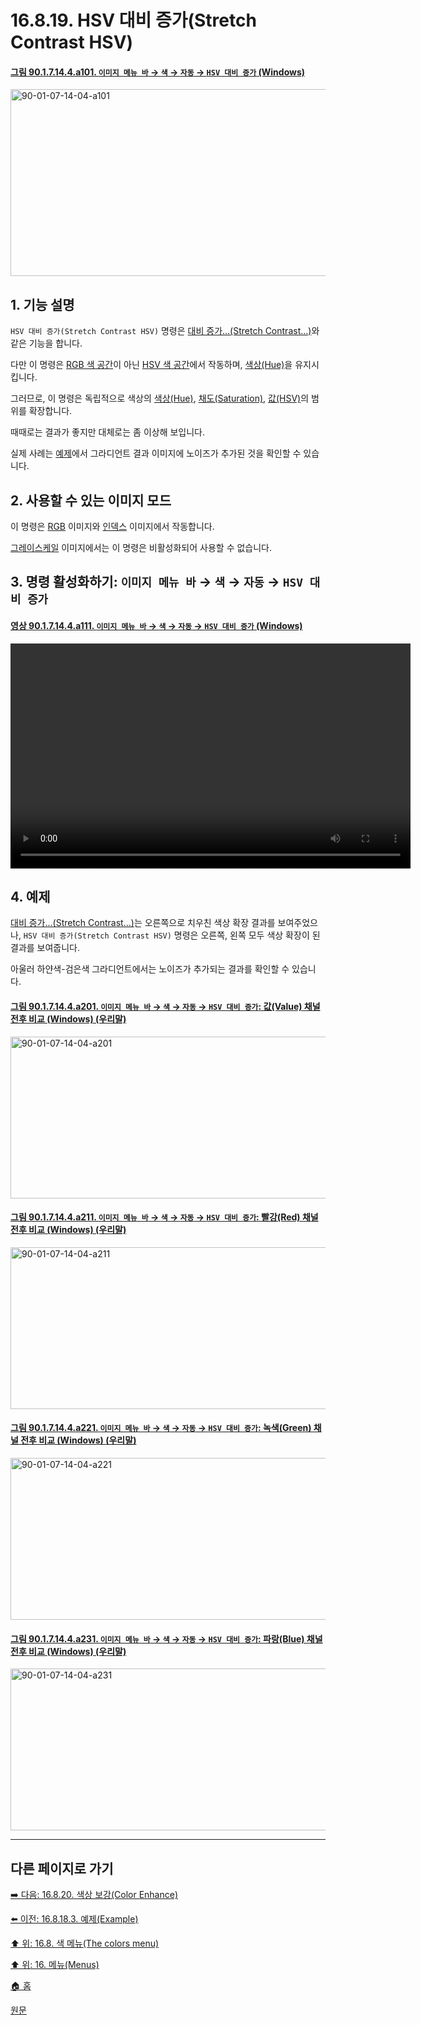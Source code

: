 # 16.8.19. HSV 대비 증가(Stretch Contrast HSV)

<a id="90-01-07-14-04-a101"></a>

#### [그림 90.1.7.14.4.a101. `이미지 메뉴 바` → `색` → `자동` → `HSV 대비 증가` (Windows)](./90-01-07-14-04-stretch_contrast_hsv.md#90-01-07-14-04-a101)
<img width="556" height="299" alt="90-01-07-14-04-a101" src="https://github.com/user-attachments/assets/a6819651-8e86-43f4-bdf7-2e0ee1037dfd" />

<a id="16-08-19-s1"></a>

## 1. 기능 설명
`HSV 대비 증가(Stretch Contrast HSV)` 명령은 [대비 증가…(Stretch Contrast…)](./16-08-18-00-stretch-contrast.md)와 같은 기능을 합니다.

다만 이 명령은 [RGB 색 공간](./19-glossaryx-color_mode_rgb.md)이 아닌 [HSV 색 공간](./19-glossaryx-color_model_hsv.md)에서 작동하며, [색상(Hue)](./19-glossaryx-hue.md)을 유지시킵니다.

그러므로, 이 명령은 독립적으로 색상의 [색상(Hue)](./19-glossaryx-hue.md), [채도(Saturation)](./19-glossaryx-saturation.md), [값(HSV)](./19-glossaryx-value_hsv.md)의 범위를 확장합니다.

때때로는 결과가 좋지만 대체로는 좀 이상해 보입니다.

실제 사례는 [예제](./16-08-19-stretch-contrast-hsv.md#16-08-19-s4)에서 그라디언트 결과 이미지에 노이즈가 추가된 것을 확인할 수 있습니다.

<a id="16-08-19-s2"></a>

## 2. 사용할 수 있는 이미지 모드
이 명령은 [RGB](./19-glossaryx-color_mode_rgb.md) 이미지와 [인덱스](./19-glossaryx-color_mode_indexed.md) 이미지에서 작동합니다.

[그레이스케일](./19-glossaryx-color_mode_grayscale.md) 이미지에서는 이 명령은 비활성화되어 사용할 수 없습니다.

<a id="16-08-19-s3"></a>

## 3. 명령 활성화하기: `이미지 메뉴 바` → `색` → `자동` → `HSV 대비 증가`

<a id="90-01-07-14-04-a111"></a>

#### [영상 90.1.7.14.4.a111. `이미지 메뉴 바` → `색` → `자동` → `HSV 대비 증가` (Windows)](./90-01-07-14-04-stretch_contrast_hsv.md#90-01-07-14-04-a111)
<video controls="controls" width="640" height="360" src="https://github.com/user-attachments/assets/bd4e128d-51b8-4f54-bfd8-06ce6fcf93c6"></video>

<a id="16-08-19-s4"></a>

## 4. 예제
[대비 증가…(Stretch Contrast…)](./16-08-18-00-stretch-contrast.md)는 오른쪽으로 치우친 색상 확장 결과를 보여주었으나, `HSV 대비 증가(Stretch Contrast HSV)` 명령은 오른쪽, 왼쪽 모두 색상 확장이 된 결과를 보여줍니다.

아울러 하얀색-검은색 그라디언트에서는 노이즈가 추가되는 결과를 확인할 수 있습니다.

<a id="90-01-07-14-04-a201"></a>

#### [그림 90.1.7.14.4.a201. `이미지 메뉴 바` → `색` → `자동` → `HSV 대비 증가`: 값(Value) 채널 전후 비교 (Windows) (우리말)](./90-01-07-14-04-stretch_contrast_hsv.md#90-01-07-14-04-a201)
<img width="760" height="259" alt="90-01-07-14-04-a201" src="https://github.com/user-attachments/assets/1b9c5f56-443a-4b2f-9db6-1399a3afec7d" />

<a id="90-01-07-14-04-a211"></a>

#### [그림 90.1.7.14.4.a211. `이미지 메뉴 바` → `색` → `자동` → `HSV 대비 증가`: 빨강(Red) 채널 전후 비교 (Windows) (우리말)](./90-01-07-14-04-stretch_contrast_hsv.md#90-01-07-14-04-a211)
<img width="760" height="259" alt="90-01-07-14-04-a211" src="https://github.com/user-attachments/assets/82e04133-9074-4a62-9c41-72b49d3eed1a" />

<a id="90-01-07-14-04-a221"></a>

#### [그림 90.1.7.14.4.a221. `이미지 메뉴 바` → `색` → `자동` → `HSV 대비 증가`: 녹색(Green) 채널 전후 비교 (Windows) (우리말)](./90-01-07-14-04-stretch_contrast_hsv.md#90-01-07-14-04-a221)
<img width="760" height="259" alt="90-01-07-14-04-a221" src="https://github.com/user-attachments/assets/22aa86e1-c6cf-4828-8891-a685f9d72cf3" />

<a id="90-01-07-14-04-a231"></a>

#### [그림 90.1.7.14.4.a231. `이미지 메뉴 바` → `색` → `자동` → `HSV 대비 증가`: 파랑(Blue) 채널 전후 비교 (Windows) (우리말)](./90-01-07-14-04-stretch_contrast_hsv.md#90-01-07-14-04-a231)
<img width="760" height="259" alt="90-01-07-14-04-a231" src="https://github.com/user-attachments/assets/1e0dff69-22b4-4c41-b8c0-fc059d77f310" />

***

## 다른 페이지로 가기

[➡️ 다음: 16.8.20. 색상 보강(Color Enhance)](./16-08-20-color-enhance.md)

[⬅️ 이전: 16.8.18.3. 예제(Example)](./16-08-18-03-example.md)

[⬆️ 위: 16.8. 색 메뉴(The colors menu)](./16-08-00-the-colors-menu.md)

[⬆️ 위: 16. 메뉴(Menus)](./16-00-menus.md)

[🏠 홈](./00-home.md)

[원문](https://docs.gimp.org/2.10/ko/gimp-filter-stretch-contrast-hsv.html)